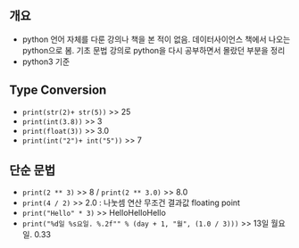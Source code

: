 ## 개요
- python 언어 자체를 다룬 강의나 책을 본 적이 없음. 데이터사이언스 책에서 나오는 python으로 봄. 기초 문법 강의로 python을 다시 공부하면서 몰랐던 부분을 정리
- python3 기준

## Type Conversion
- `print(str(2)+ str(5))` >> 25
- `print(int(3.8))` >> 3
- `print(float(3))` >> 3.0
- `print(int("2")+ int("5"))` >> 7


## 단순 문법
- `print(2 ** 3)` >> 8 / `print(2 ** 3.0)` >> 8.0
- `print(4 / 2)`  >> 2.0 : 나눗셈 연산 무조건 결과값 floating point
- `print("Hello" * 3)` >> HelloHelloHello
- `print("%d일 %s요일. %.2f"" % (day + 1, "월", (1.0 / 3)))` >> 13일 월요일. 0.33


